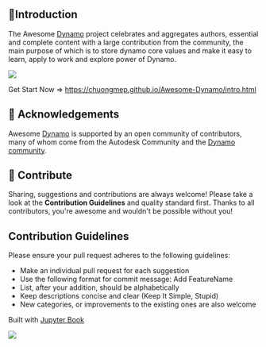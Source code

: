 
## 🧠Introduction

The Awesome [Dynamo](https://dynamobim.org/) project celebrates and aggregates authors, essential and complete content with a large contribution from the community, the main purpose of which is to store dynamo core values and make it easy to learn, apply to work and explore power of Dynamo.

![](pic/firefox_NLCaBtXaEg.png)

Get Start Now => <a href="https://chuongmep.github.io/Awesome-Dynamo/intro.html" target="_blank">https://chuongmep.github.io/Awesome-Dynamo/intro.html</a>   

## 🦠 Acknowledgements

Awesome [Dynamo](https://dynamobim.org/) is supported by an open community of contributors, many of whom come from the Autodesk Community and the [Dynamo community](https://forum.dynamobim.com/).

## 🤼 Contribute

Sharing, suggestions and contributions are always welcome! Please take a look at the **Contribution Guidelines** and quality standard first. Thanks to all contributors, you're awesome and wouldn't be possible without you!

## Contribution Guidelines

Please ensure your pull request adheres to the following guidelines:

- Make an individual pull request for each suggestion
- Use the following format for commit message: Add FeatureName
- List, after your addition, should be alphabetically
- Keep descriptions concise and clear (Keep It Simple, Stupid)
- New categories, or improvements to the existing ones are also welcome

Built with [Jupyter Book](https://jupyterbook.org/en/stable/intro.html)

<a href = "https://github.com/chuongmep/Awesome-Dynamo/graphs/contributors">
  <img src = "https://contrib.rocks/image?repo=chuongmep/Awesome-Dynamo"/>
</a>
